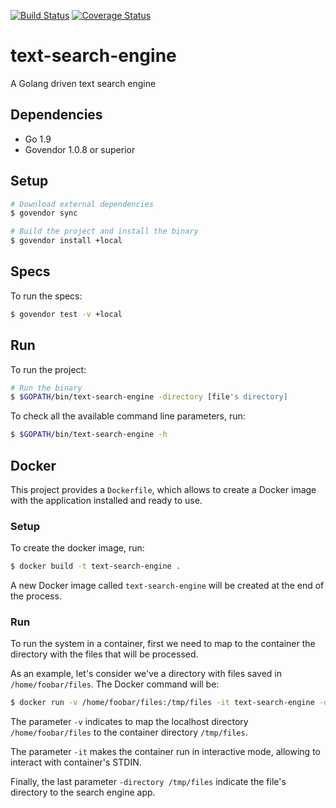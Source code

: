[![Build Status](https://travis-ci.org/mauricioklein/text-search-engine.svg?branch=master)](https://travis-ci.org/mauricioklein/text-search-engine)
[![Coverage Status](https://coveralls.io/repos/github/mauricioklein/text-search-engine/badge.svg?branch=master)](https://coveralls.io/github/mauricioklein/text-search-engine?branch=master)

# text-search-engine
A Golang driven text search engine

## Dependencies

- Go 1.9
- Govendor 1.0.8 or superior

## Setup

```bash
# Download external dependencies
$ govendor sync

# Build the project and install the binary
$ govendor install +local
````

## Specs

To run the specs:

```bash
$ govendor test -v +local
```

## Run

To run the project:

```bash
# Run the binary
$ $GOPATH/bin/text-search-engine -directory [file's directory]
```

To check all the available command line parameters, run:

```bash
$ $GOPATH/bin/text-search-engine -h
```

## Docker

This project provides a `Dockerfile`, which allows to create a Docker image with the application installed
and ready to use.

### Setup

To create the docker image, run:

```bash
$ docker build -t text-search-engine .
```

A new Docker image called `text-search-engine` will be created at the end of the process.

### Run

To run the system in a container, first we need to map to the container the directory with the files that will
be processed.

As an example, let's consider we've a directory with files saved in `/home/foobar/files`.
The Docker command will be:

```bash
$ docker run -v /home/foobar/files:/tmp/files -it text-search-engine -directory /tmp/files
```

The parameter `-v` indicates to map the localhost directory `/home/foobar/files` to the container directory
`/tmp/files`.

The parameter `-it` makes the container run in interactive mode, allowing to interact with container's STDIN.

Finally, the last parameter `-directory /tmp/files` indicate the file's directory to the search engine app.
